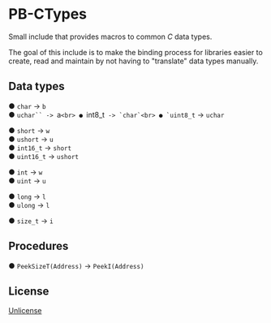 # PB-CTypes
Small include that provides macros to common *C* data types.

The goal of this include is to make the binding process for libraries easier to create, read and maintain by not having to "translate" data types manually.

## Data types
● `char` -> `b`<br>
● `uchar`` -> `a`<br>
● `int8_t`` -> `char`<br>
● `uint8_t`` -> `uchar`

● `short` -> `w`<br>
● `ushort` -> `u`<br>
● `int16_t` -> `short`<br>
● `uint16_t` -> `ushort`

● `int` -> `w`<br>
● `uint` -> `u`

● `long` -> `l`<br>
● `ulong` -> `l`

● `size_t` -> `i`

## Procedures
● `PeekSizeT(Address)` -> `PeekI(Address)`

## License
[Unlicense](LICENSE)
